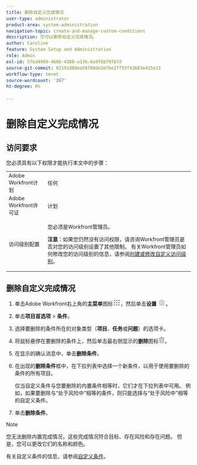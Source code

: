 ```yaml
---
title: 删除自定义完成情况
user-type: administrator
product-area: system-administration
navigation-topic: create-and-manage-custom-conditions
description: 您可以删除自定义完成情况。
author: Caroline
feature: System Setup and Administration
role: Admin
exl-id: 5fbd4989-460b-4380-a136-8a9f6b79787d
source-git-commit: 02191d80ea58f80de2e7be2ff55f43663e415e31
workflow-type: tm+mt
source-wordcount: '267'
ht-degree: 0%

---
```


# 删除自定义完成情况

## 访问要求

您必须具有以下权限才能执行本文中的步骤：

<table style="table-layout:auto"> 
 <col> 
 <col> 
 <tbody> 
  <tr> 
   <td role="rowheader">Adobe Workfront计划</td> 
   <td>任何</td> 
  </tr> 
  <tr> 
   <td role="rowheader">Adobe Workfront许可证</td> 
   <td>计划</td> 
  </tr> 
  <tr> 
   <td role="rowheader">访问级别配置</td> 
   <td> <p>您必须是Workfront管理员。</p> <p><b>注意</b>：如果您仍然没有访问权限，请咨询Workfront管理员是否对您的访问级别设置了其他限制。 有关Workfront管理员如何修改您的访问级别的信息，请参阅<a href="../../../administration-and-setup/add-users/configure-and-grant-access/create-modify-access-levels.md" class="MCXref xref">创建或修改自定义访问级别</a>。</p> </td> 
  </tr> 
 </tbody> 
</table>

## 删除自定义完成情况

1. 单击Adobe Workfront右上角的&#x200B;**主菜单**&#x200B;图标![](assets/main-menu-icon.png)，然后单击&#x200B;**设置** ![](assets/gear-icon-settings.png)。

1. 单击&#x200B;**项目首选项** > **条件**。

   <!--
   <span data-mc-conditions="QuicksilverOrClassic.Draft mode">Make sure it's this way also in QS</span>
   -->

1. 选择要删除的条件所在的对象类型（**项目**、**任务**&#x200B;或&#x200B;**问题**）的选项卡。

1. 将鼠标悬停在要删除的条件上，然后单击最右侧显示的&#x200B;**删除**&#x200B;图标![](assets/delete.png)。
1. 在显示的确认消息中，单击&#x200B;**删除条件**。

1. 在出现的&#x200B;**删除条件**&#x200B;框中，在下拉列表中选择一个新条件，以用于使用要删除的条件的所有项目。

   仅当自定义条件与您要删除的内置条件相等时，它们才在下拉列表中可用。 例如，如果要删除与“处于风险中”相等的条件，则只能选择与“处于风险中”相等的自定义条件。

1. 单击&#x200B;**删除条件**。

>[!NOTE]
>
>您无法删除内置完成情况，这些完成情况符合目标、存在风险和存在问题。 但是，您可以更改它们的名称和颜色。

有关自定义条件的信息，请参阅[自定义条件](../../../administration-and-setup/customize-workfront/create-manage-custom-conditions/custom-conditions.md)。
